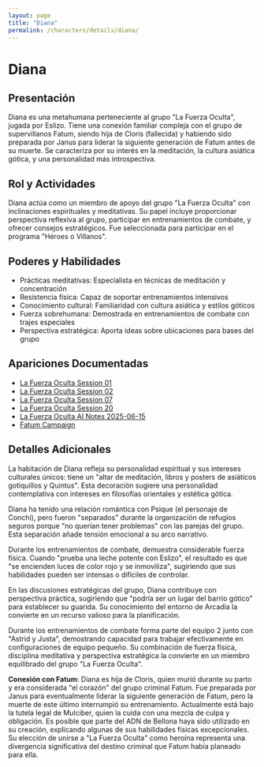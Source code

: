 ```yaml
---
layout: page
title: "Diana"
permalink: /characters/details/diana/
---
```


# Diana

## Presentación
Diana es una metahumana perteneciente al grupo "La Fuerza Oculta", jugada por Eslizo. Tiene una conexión familiar compleja con el grupo de supervillanos Fatum, siendo hija de Cloris (fallecida) y habiendo sido preparada por Janus para liderar la siguiente generación de Fatum antes de su muerte. Se caracteriza por su interés en la meditación, la cultura asiática gótica, y una personalidad más introspectiva.

## Rol y Actividades
Diana actúa como un miembro de apoyo del grupo "La Fuerza Oculta" con inclinaciones espirituales y meditativas. Su papel incluye proporcionar perspectiva reflexiva al grupo, participar en entrenamientos de combate, y ofrecer consejos estratégicos. Fue seleccionada para participar en el programa "Héroes o Villanos".

## Poderes y Habilidades
- Prácticas meditativas: Especialista en técnicas de meditación y concentración
- Resistencia física: Capaz de soportar entrenamientos intensivos
- Conocimiento cultural: Familiaridad con cultura asiática y estilos góticos
- Fuerza sobrehumana: Demostrada en entrenamientos de combate con trajes especiales
- Perspectiva estratégica: Aporta ideas sobre ubicaciones para bases del grupo

## Apariciones Documentadas
- [La Fuerza Oculta Session 01](../../campaigns/la-fuerza-oculta/manual-notes/session-01.md)
- [La Fuerza Oculta Session 02](../../campaigns/la-fuerza-oculta/manual-notes/session-02.md)
- [La Fuerza Oculta Session 07](../../campaigns/la-fuerza-oculta/manual-notes/session-07.md)
- [La Fuerza Oculta Session 20](../../campaigns/la-fuerza-oculta/manual-notes/session-20.md)
- [La Fuerza Oculta AI Notes 2025-06-15](../../campaigns/la-fuerza-oculta/ai-notes/2025-06-15-gemini-notes.md)
- [Fatum Campaign](../../campaigns/fatum/fatum.md)

## Detalles Adicionales
La habitación de Diana refleja su personalidad espiritual y sus intereses culturales únicos: tiene un "altar de meditación, libros y posters de asiáticos gotiquillos y Quintus". Esta decoración sugiere una personalidad contemplativa con intereses en filosofías orientales y estética gótica.

Diana ha tenido una relación romántica con Psique (el personaje de Conchi), pero fueron "separados" durante la organización de refugios seguros porque "no querían tener problemas" con las parejas del grupo. Esta separación añade tensión emocional a su arco narrativo.

Durante los entrenamientos de combate, demuestra considerable fuerza física. Cuando "prueba una leche potente con Eslizo", el resultado es que "se encienden luces de color rojo y se inmoviliza", sugiriendo que sus habilidades pueden ser intensas o difíciles de controlar.

En las discusiones estratégicas del grupo, Diana contribuye con perspectiva práctica, sugiriendo que "podría ser un lugar del barrio gótico" para establecer su guarida. Su conocimiento del entorno de Arcadia la convierte en un recurso valioso para la planificación.

Durante los entrenamientos de combate forma parte del equipo 2 junto con "Astrid y Justa", demostrando capacidad para trabajar efectivamente en configuraciones de equipo pequeño. Su combinación de fuerza física, disciplina meditativa y perspectiva estratégica la convierte en un miembro equilibrado del grupo "La Fuerza Oculta".

**Conexión con Fatum**: Diana es hija de Cloris, quien murió durante su parto y era considerada "el corazón" del grupo criminal Fatum. Fue preparada por Janus para eventualmente liderar la siguiente generación de Fatum, pero la muerte de este último interrumpió su entrenamiento. Actualmente está bajo la tutela legal de Mulciber, quien la cuida con una mezcla de culpa y obligación. Es posible que parte del ADN de Bellona haya sido utilizado en su creación, explicando algunas de sus habilidades físicas excepcionales. Su elección de unirse a "La Fuerza Oculta" como heroína representa una divergencia significativa del destino criminal que Fatum había planeado para ella.